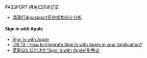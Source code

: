 
PASSPORT 相关知识点记录

* [滴滴打车passport系统架构设计分析](http://www.hello-code.com/blog/architecture/201607/6099.html)


#### Sign In with Apple
* [Sign In with Apple](https://developerinsider.co/ios-13-how-to-integrate-sign-in-with-apple-in-your-application/)
* [iOS 13 - How to Integrate Sign In with Apple in your Application?](https://developerinsider.co/ios-13-how-to-integrate-sign-in-with-apple-in-your-application/)
* [苹果iOS 13新功能“Sign in with Apple”引争议](http://mobile.163.com/19/0610/07/EH9SKO4E0011819H.html)
